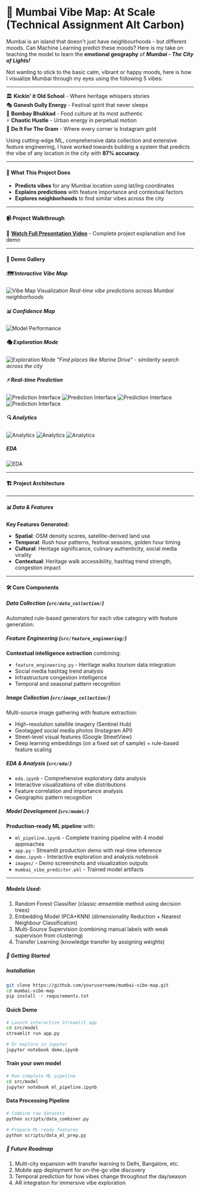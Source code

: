 # 🌆 Mumbai Vibe Map: At Scale (Technical Assignment Alt Carbon)

Mumbai is an island that doesn't just have neighbourhoods - but different moods. Can Machine Learning predict these moods? 
Here is my take on teaching the model to learn the **emotional geography** of **_Mumbai - The City of Lights!_**

Not wanting to stick to the basic calm, vibrant or happy moods, here is how I visualize Mumbai through my eyes using the following 5 vibes:

----------------------------------------------------------------------------------------------------------------------------------------------
🏛️ **Kickin' it Old School** - Where heritage whispers stories  
🎭 **Ganesh Gully Energy** - Festival spirit that never sleeps  
🍛 **Bombay Bhukkad** - Food culture at its most authentic  
⚡ **Chaotic Hustle** - Urban energy in perpetual motion  
📸 **Do It For The Gram** - Where every corner is Instagram gold  

Using cutting-edge ML, comprehensive data collection and extensive feature engineering, I have worked towards building a system that predicts the vibe of any location in the city with **87% accuracy**.

---

#### 🎯 What This Project Does

- **Predicts vibes** for any Mumbai location using lat/lng coordinates
- **Explains predictions** with feature importance and contextual factors
- **Explores neighborhoods** to find similar vibes across the city
---

#### 📹 Project Walkthrough
🎥 **[Watch Full Presentation Video](link-to-your-video)** - Complete project explanation and live demo

---

#### 📸 Demo Gallery

##### 🗺️ Interactive Vibe Map
![Vibe Map Visualization](src/model/images/interactivemap.png)
*Real-time vibe predictions across Mumbai neighborhoods*

##### 📊 Confidence Map 
![Model Performance](src/model/images/confidence.png)


##### 🎭 Exploration Mode
![Exploration Mode](src/model/images/exploration.png)
*"Find places like Marine Drive" - similarity search across the city*

##### ⚡ Real-time Prediction 
![Prediction Interface](src/model/images/prediction1.png)
![Prediction Interface](src/model/images/prediction2.png)
![Prediction Interface](src/model/images/prediction3.png)
![Prediction Interface](src/model/images/prediction4.png)

##### 🔍 Analytics
![Analytics](src/model/images/analytics1.png)
![Analytics](src/model/images/analytics2.png)
![Analytics](src/model/images/analytics3.png)


##### EDA
![EDA](src/model/images/eda.png)

---

#### 🏗️ Project Architecture

---

##### 📊 Data & Features

**Key Features Generated:**
- **Spatial**: OSM density scores, satellite-derived land use
- **Temporal**: Rush hour patterns, festival seasons, golden hour timing
- **Cultural**: Heritage significance, culinary authenticity, social media virality
- **Contextual**: Heritage walk accessibility, hashtag trend strength, congestion impact

---

#### 🛠️ Core Components

##### Data Collection (`src/data_collection/`)
Automated rule-based generators for each vibe category with feature generation:

##### Feature Engineering (`src/feature_engineering/`)
**Contextual intelligence extraction** combining:
- `feature_engineering.py` - Heritage walks tourism data integration
- Social media hashtag trend analysis
- Infrastructure congestion intelligence  
- Temporal and seasonal pattern recognition

##### Image Collection (`src/image_collection/`)
Multi-source image gathering with feature extraction:
 - High-resolution satellite imagery (Sentinel Hub)
- Geotagged social media photos (Instagram API)
- Street-level visual features (Google StreetView)
- Deep learning embeddings (on a fixed set of sample) + rule-based feature scaling

##### EDA & Analysis (`src/eda/`)
- `eda.ipynb` - Comprehensive exploratory data analysis
- Interactive visualizations of vibe distributions
- Feature correlation and importance analysis
- Geographic pattern recognition

##### Model Development (`src/model/`)
**Production-ready ML pipeline** with:
- `ml_pipeline.ipynb` - Complete training pipeline with 4 model approaches
- `app.py` - Streamlit production demo with real-time inference
- `demo.ipynb` - Interactive exploration and analysis notebook
- `images/` - Demo screenshots and visualization outputs
- `mumbai_vibe_predictor.pkl` - Trained model artifacts

---

##### Models Used:
1. Random Forest Classifier (classic emsemble method using decision trees)
2. Embedding Model (PCA+KNN) (dimensionality Reduction + Nearest Neighbour Classification)
3. Multi-Source Supervision (combining manual labels with weak supervison from clustering)
4. Transfer Learning (knowledge transfer by assigning weights)

##### 🚀 Getting Started

##### Installation
```bash
git clone https://github.com/yourusername/mumbai-vibe-map.git
cd mumbai-vibe-map
pip install -r requirements.txt
```

#### Quick Demo
```bash
# Launch interactive Streamlit app
cd src/model
streamlit run app.py

# Or explore in Jupyter
jupyter notebook demo.ipynb
```

#### Train your own model
```bash
# Run complete ML pipeline
cd src/model
jupyter notebook ml_pipeline.ipynb
```
#### Data Processing Pipeline
```bash
# Combine raw datasets
python scripts/data_combiner.py

# Prepare ML-ready features
python scripts/data_ml_prep.py
```

##### 🚀 Future Roadmap

1. Multi-city expansion with transfer learning to Delhi, Bangalore, etc.
2. Mobile app deployment for on-the-go vibe discovery
3. Temporal prediction for how vibes change throughout the day/season
4. AR integration for immersive vibe exploration
